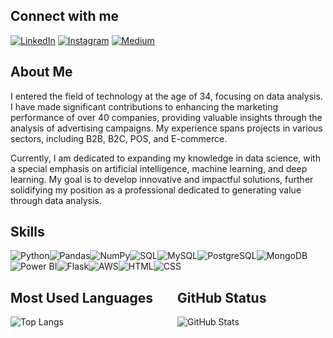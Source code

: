 ## Connect with me
[![LinkedIn](https://img.shields.io/badge/LinkedIn-0D1117?style=for-the-badge&logo=linkedin&logoColor=30A3DC)](https://www.linkedin.com/in/dheime-mocelin-8a002b1ab/)
[![Instagram](https://img.shields.io/badge/Instagram-0D1117?style=for-the-badge&logo=instagram&logoColor=30A3DC)](https://www.instagram.com/dheimemocelinn/)
[![Medium](https://img.shields.io/badge/Medium-0D1117?style=for-the-badge&logo=Medium&logoColor=30A3DC)](https://medium.com/@dheime7)

## About Me
I entered the field of technology at the age of 34, focusing on data analysis. I have made significant contributions to enhancing the marketing performance of over 40 companies, providing valuable insights through the analysis of advertising campaigns. My experience spans projects in various sectors, including B2B, B2C, POS, and E-commerce.

Currently, I am dedicated to expanding my knowledge in data science, with a special emphasis on artificial intelligence, machine learning, and deep learning. My goal is to develop innovative and impactful solutions, further solidifying my position as a professional dedicated to generating value through data analysis.

## Skills

<div style="display: flex; flex-wrap: wrap;">
    <img src="https://img.shields.io/badge/Python-0D1117?style=for-the-badge&logo=python&logoColor=30A3DC" alt="Python">
    <img src="https://img.shields.io/badge/Pandas-0D1117?style=for-the-badge&logo=pandas&logoColor=30A3DC" alt="Pandas">
    <img src="https://img.shields.io/badge/NumPy-0D1117?style=for-the-badge&logo=numpy&logoColor=30A3DC" alt="NumPy">
    <img src="https://img.shields.io/badge/SQL-0D1117?style=for-the-badge&logo=sql&logoColor=30A3DC" alt="SQL">
    <img src="https://img.shields.io/badge/MySQL-0D1117?style=for-the-badge&logo=mysql&logoColor=30A3DC" alt="MySQL">
    <img src="https://img.shields.io/badge/PostgreSQL-0D1117?style=for-the-badge&logo=postgresql&logoColor=30A3DC" alt="PostgreSQL">
    <img src="https://img.shields.io/badge/MongoDB-0D1117?style=for-the-badge&logo=mongodb&logoColor=30A3DC" alt="MongoDB">
    <img src="https://img.shields.io/badge/Power%20BI-0D1117?style=for-the-badge&logo=powerbi&logoColor=30A3DC" alt="Power BI">
    <img src="https://img.shields.io/badge/Flask-0D1117?style=for-the-badge&logo=flask&logoColor=30A3DC" alt="Flask">
    <img src="https://img.shields.io/badge/AWS-0D1117?style=for-the-badge&logo=amazonaws&logoColor=30A3DC" alt="AWS">
    <img src="https://img.shields.io/badge/HTML-0D1117?style=for-the-badge&logo=html5&logoColor=30A3DC" alt="HTML">
    <img src="https://img.shields.io/badge/CSS-0D1117?style=for-the-badge&logo=css3&logoColor=30A3DC" alt="CSS">
</div>

<div style="display: flex; flex-wrap: wrap; gap: 30px;">

  <div style="flex: 1;">
    <h2>Most Used Languages</h2>
    <img src="https://github-readme-stats-git-masterrstaa-rickstaa.vercel.app/api/top-langs/?username=dheimemocelin&bg_color=0D1117&border_color=30A3DC&title_color=30A3DC&text_color=FFFFFF" alt="Top Langs">
  </div>

  <div style="flex: 1;">
    <h2>GitHub Status</h2>
    <img src="https://github-readme-stats.vercel.app/api?username=dheimemocelin&theme=dark&bg_color=0D1117&border_color=30A3DC&show_icons=true&icon_color=30A3DC&title_color=30A3DC&text_color=FFFFFF" alt="GitHub Stats">
  </div>

</div>
